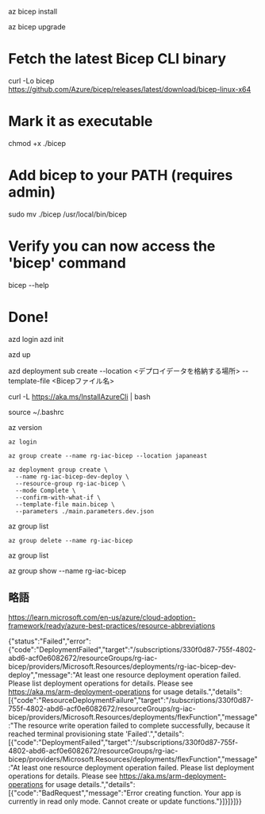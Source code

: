

az bicep install

az bicep upgrade


# Fetch the latest Bicep CLI binary
curl -Lo bicep https://github.com/Azure/bicep/releases/latest/download/bicep-linux-x64
# Mark it as executable
chmod +x ./bicep
# Add bicep to your PATH (requires admin)
sudo mv ./bicep /usr/local/bin/bicep
# Verify you can now access the 'bicep' command
bicep --help
# Done!


azd login
azd init

azd up

azd deployment sub create --location <デプロイデータを格納する場所> --template-file <Bicepファイル名>

curl -L https://aka.ms/InstallAzureCli | bash

source ~/.bashrc

az version

```
az login
```

```
az group create --name rg-iac-bicep --location japaneast
```

```
az deployment group create \
  --name rg-iac-bicep-dev-deploy \
  --resource-group rg-iac-bicep \
  --mode Complete \
  --confirm-with-what-if \
  --template-file main.bicep \
  --parameters ./main.parameters.dev.json
```


az group list

```
az group delete --name rg-iac-bicep
```

az group list

az group show --name rg-iac-bicep



## 略語

https://learn.microsoft.com/en-us/azure/cloud-adoption-framework/ready/azure-best-practices/resource-abbreviations



{"status":"Failed","error":{"code":"DeploymentFailed","target":"/subscriptions/330f0d87-755f-4802-abd6-acf0e6082672/resourceGroups/rg-iac-bicep/providers/Microsoft.Resources/deployments/rg-iac-bicep-dev-deploy","message":"At least one resource deployment operation failed. Please list deployment operations for details. Please see https://aka.ms/arm-deployment-operations for usage details.","details":[{"code":"ResourceDeploymentFailure","target":"/subscriptions/330f0d87-755f-4802-abd6-acf0e6082672/resourceGroups/rg-iac-bicep/providers/Microsoft.Resources/deployments/flexFunction","message":"The resource write operation failed to complete successfully, because it reached terminal provisioning state 'Failed'.","details":[{"code":"DeploymentFailed","target":"/subscriptions/330f0d87-755f-4802-abd6-acf0e6082672/resourceGroups/rg-iac-bicep/providers/Microsoft.Resources/deployments/flexFunction","message":"At least one resource deployment operation failed. Please list deployment operations for details. Please see https://aka.ms/arm-deployment-operations for usage details.","details":[{"code":"BadRequest","message":"Error creating function. Your app is currently in read only mode. Cannot create or update functions."}]}]}]}}